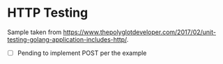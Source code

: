 # HTTP Testing

Sample taken from <https://www.thepolyglotdeveloper.com/2017/02/unit-testing-golang-application-includes-http/>.

- [ ] Pending to implement POST per the example
